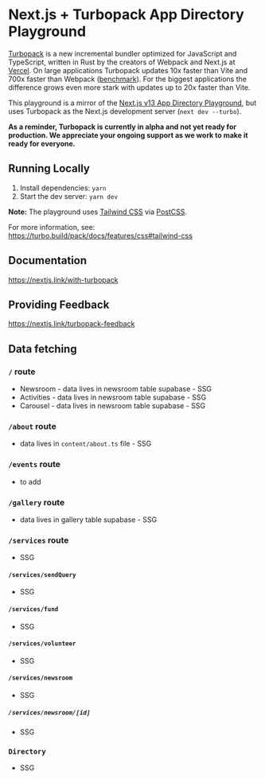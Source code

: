 # Next.js + Turbopack App Directory Playground

[Turbopack](https://turbo.build/pack) is a new incremental bundler optimized for JavaScript and TypeScript, written in Rust by the creators of Webpack and Next.js at [Vercel](https://vercel.com). On large applications Turbopack updates 10x faster than Vite and 700x faster than Webpack ([benchmark](https://turbo.build/pack/docs/benchmarks)). For the biggest applications the difference grows even more stark with updates up to 20x faster than Vite.

This playground is a mirror of the [Next.js v13 App Directory Playground](https://github.com/vercel/app-playground), but uses Turbopack as the Next.js development server (`next dev --turbo`).

**As a reminder, Turbopack is currently in alpha and not yet ready for production. We appreciate your ongoing support as we work to make it ready for everyone.**

## Running Locally

1. Install dependencies: `yarn`
1. Start the dev server: `yarn dev`

**Note:** The playground uses [Tailwind CSS](https://tailwindcss.com) via [PostCSS](https://turbo.build/pack/docs/features/css#postcss).

For more information, see: https://turbo.build/pack/docs/features/css#tailwind-css

## Documentation

https://nextjs.link/with-turbopack

## Providing Feedback

https://nextjs.link/turbopack-feedback

## Data fetching

### `/` route

- Newsroom - data lives in newsroom table supabase - SSG
- Activities - data lives in newsroom table supabase - SSG
- Carousel - data lives in newsroom table supabase - SSG

### `/about` route

- data lives in `content/about.ts` file - SSG

### `/events` route

- to add

### `/gallery` route

- data lives in gallery table supabase - SSG

### `/services` route

- SSG

#### `/services/sendQuery`

- SSG

#### `/services/fund`

- SSG

#### `/services/volunteer`

- SSG

#### `/services/newsroom`

- SSG

##### `/services/newsroom/[id]`

- SSG

### `Directory`

- SSG
